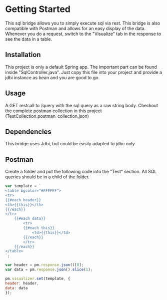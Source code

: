 # Getting Started

This sql bridge allows you to simply execute sql via rest. This bridge is also compatible with Postman and allows for an easy display of the data.
Whenever you do a request, switch to the "Visualize" tab in the response to see the data in a table.


## Installation

This project is only a default Spring app. The important part can be found inside "SqlController.java". 
Just copy this file into your project and provide a jdbi instance as bean and you are good to go.

## Usage

A GET restcall to /query with the sql query as a raw string body. Checkout the complete postman collection in this project (TestCollection.postman_collection.json)

## Dependencies

This bridge uses Jdbi, but could be easily adapted to jdbc only.

## Postman

Create a folder and put the following code into the "Test" section. All SQL queries should be in a child of the folder.

```javascript
var template = `
<table bgcolor="#FFFFFF">
<tr>
{{#each header}}
<th>{{this}}</th>
{{/each}}
</tr>
    {{#each data}}
        <tr>
        {{#each this}}
            <td>{{this}}</td>
        {{/each}}
        </tr>
    {{/each}}
</table>
`;

var header = pm.response.json()[0];
var data = pm.response.json().slice(1);

pm.visualizer.set(template, {
header: header,
data: data
});
```